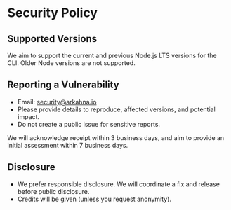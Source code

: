 # Security Policy

## Supported Versions

We aim to support the current and previous Node.js LTS versions for the CLI. Older Node versions are not supported.

## Reporting a Vulnerability

- Email: [security@arkahna.io](mailto:security@arkahna.io)
- Please provide details to reproduce, affected versions, and potential impact.
- Do not create a public issue for sensitive reports.

We will acknowledge receipt within 3 business days, and aim to provide an initial assessment within 7 business days.

## Disclosure

- We prefer responsible disclosure. We will coordinate a fix and release before public disclosure.
- Credits will be given (unless you request anonymity).
